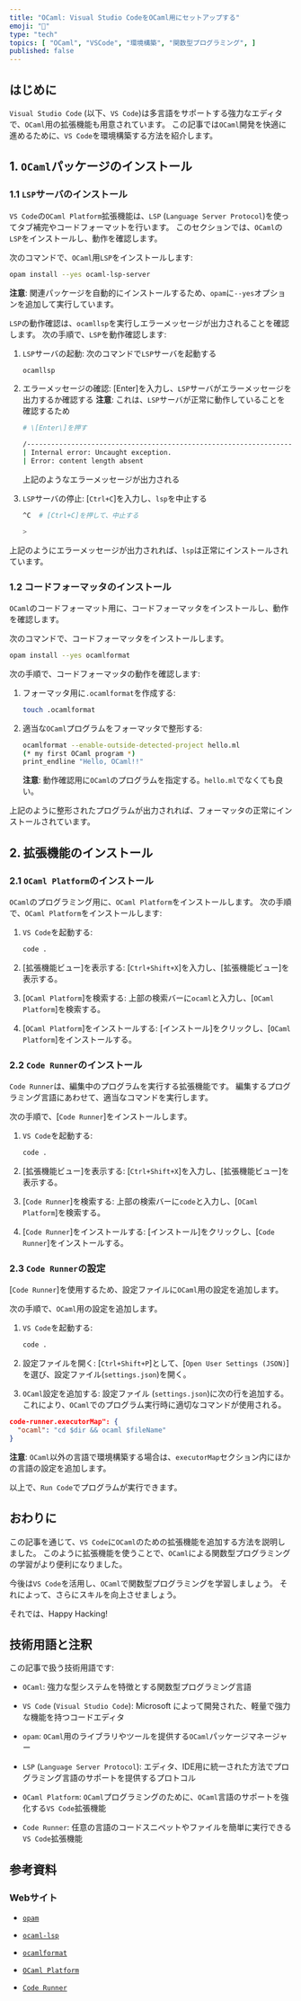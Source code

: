 ```yaml
---
title: "OCaml: Visual Studio CodeをOCaml用にセットアップする"
emoji: "🐪"
type: "tech"
topics: [ "OCaml", "VSCode", "環境構築", "関数型プログラミング", ]
published: false
---
```


## はじめに

`Visual Studio Code` (以下、`VS Code`)は多言語をサポートする強力なエディタで、`OCaml`用の拡張機能も用意されています。
この記事では`OCaml`開発を快適に進めるために、`VS Code`を環境構築する方法を紹介します。

## 1. `OCaml`パッケージのインストール

### 1.1 `LSP`サーバのインストール

`VS Code`の`OCaml Platform`拡張機能は、`LSP` (`Language Server Protocol`)を使ってタブ補完やコードフォーマットを行います。
このセクションでは、`OCaml`の`LSP`をインストールし、動作を確認します。

次のコマンドで、`OCaml`用`LSP`をインストールします:

```bash
opam install --yes ocaml-lsp-server

```

**注意**:
関連パッケージを自動的にインストールするため、`opam`に`--yes`オプションを追加して実行しています。

`LSP`の動作確認は、`ocamllsp`を実行しエラーメッセージが出力されることを確認します。
次の手順で、`LSP`を動作確認します:

1. `LSP`サーバの起動:
    次のコマンドで`LSP`サーバを起動する

    ```bash
    ocamllsp
    ```

2. エラーメッセージの確認:
    \[Enter\]を入力し、`LSP`サーバがエラーメッセージを出力するか確認する
    **注意**:
    これは、`LSP`サーバが正常に動作していることを確認するため

    ```bash
    # \[Enter\]を押す

    /-----------------------------------------------------------------------
    | Internal error: Uncaught exception.
    | Error: content length absent
    ```

    上記のようなエラーメッセージが出力される

3. `LSP`サーバの停止:
    \[`Ctrl+C`\]を入力し、`lsp`を中止する

    ```bash
    ^C  # [Ctrl+C]を押して、中止する

    >
    ```

上記のようにエラーメッセージが出力されれば、`lsp`は正常にインストールされています。

### 1.2 コードフォーマッタのインストール

`OCaml`のコードフォーマット用に、コードフォーマッタをインストールし、動作を確認します。

次のコマンドで、コードフォーマッタをインストールします。

```bash
opam install --yes ocamlformat

```

次の手順で、コードフォーマッタの動作を確認します:

1. フォーマッタ用に`.ocamlformat`を作成する:

    ```bash
    touch .ocamlformat
    ```

2. 適当な`OCaml`プログラムをフォーマッタで整形する:

    ```bash
    ocamlformat --enable-outside-detected-project hello.ml
    (* my first OCaml program *)
    print_endline "Hello, OCaml!!"

    ```

    **注意**:
    動作確認用に`OCaml`のプログラムを指定する。`hello.ml`でなくても良い。

上記のように整形されたプログラムが出力されれば、フォーマッタの正常にインストールされています。

## 2. 拡張機能のインストール

### 2.1 `OCaml Platform`のインストール

`OCaml`のプログラミング用に、`OCaml Platform`をインストールします。
次の手順で、`OCaml Platform`をインストールします:

1. `VS Code`を起動する:

   ```bash
   code .
   ```

2. [拡張機能ビュー]を表示する:
  [`Ctrl+Shift+X`]を入力し、[拡張機能ビュー]を表示する。

3. [`OCaml Platform`]を検索する:
  上部の検索バーに`ocaml`と入力し、[`OCaml Platform`]を検索する。

4. [`OCaml Platform`]をインストールする:
  \[インストール\]をクリックし、[`OCaml Platform`]をインストールする。

### 2.2 `Code Runner`のインストール

`Code Runner`は、編集中のプログラムを実行する拡張機能です。
編集するプログラミング言語にあわせて、適当なコマンドを実行します。

次の手順で、[`Code Runner`]をインストールします。

1. `VS Code`を起動する:

   ```bash
   code .
   ```

2. [拡張機能ビュー]を表示する:
  [`Ctrl+Shift+X`]を入力し、[拡張機能ビュー]を表示する。

3. [`Code Runner`]を検索する:
  上部の検索バーに`code`と入力し、[`OCaml Platform`]を検索する。

4. [`Code Runner`]をインストールする:
  \[インストール\]をクリックし、[`Code Runner`]をインストールする。

### 2.3 `Code Runner`の設定

\[`Code Runner`]を使用するため、設定ファイルに`OCaml`用の設定を追加します。

次の手順で、`OCaml`用の設定を追加します。

1. `VS Code`を起動する:

   ```bash
   code .
   ```

2. 設定ファイルを開く:
  [`Ctrl+Shift+P`]として、\[`Open User Settings (JSON)`]を選び、設定ファイル(`settings.json`)を開く。

3. `OCaml`設定を追加する:
  設定ファイル (`settings.json`)に次の行を追加する。
  これにより、`OCaml`でのプログラム実行時に適切なコマンドが使用される。

  ``` :settings.json
  code-runner.executorMap": {
    "ocaml": "cd $dir && ocaml $fileName"
  }
  ```

  **注意**:
  `OCaml`以外の言語で環境構築する場合は、`executorMap`セクション内にほかの言語の設定を追加します。

以上で、`Run Code`でプログラムが実行できます。

## おわりに

この記事を通じて、`VS Code`に`OCaml`のための拡張機能を追加する方法を説明しました。
このように拡張機能を使うことで、`OCaml`による関数型プログラミングの学習がより便利になりました。

今後は`VS Code`を活用し、`OCaml`で関数型プログラミングを学習しましょう。
それによって、さらにスキルを向上させましょう。

それでは、Happy Hacking!

## 技術用語と注釈

この記事で扱う技術用語です:

- `OCaml`:
  強力な型システムを特徴とする関数型プログラミング言語

- `VS Code` (`Visual Studio Code`):
  Microsoft によって開発された、軽量で強力な機能を持つコードエディタ

- `opam`:
  `OCaml`用のライブラリやツールを提供する`OCaml`パッケージマネージャー

- `LSP` (`Language Server Protocol`):
  エディタ、IDE用に統一された方法でプログラミング言語のサポートを提供するプロトコル

- `OCaml Platform`:
  `OCaml`プログラミングのために、`OCaml`言語のサポートを強化する`VS Code`拡張機能

- `Code Runner`:
  任意の言語のコードスニペットやファイルを簡単に実行できる`VS Code`拡張機能

## 参考資料

### Webサイト

- [`opam`](https://opam.ocaml.org/)

- [`ocaml-lsp`](https://github.com/ocaml/ocaml-lsp)

- [`ocamlformat`](https://github.com/ocaml-ppx/ocamlformat)

- [`OCaml Platform`](https://github.com/ocamllabs/vscode-ocaml-platform)

- [`Code Runner`](https://github.com/formulahendry/vscode-code-runner)
